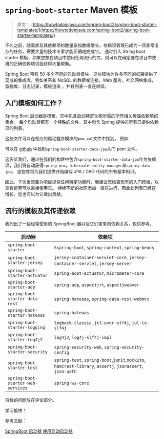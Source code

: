 # `spring-boot-starter` Maven 模板

> 原文： [https://howtodoinjava.com/spring-boot2/spring-boot-starter-templates/](https://howtodoinjava.com/spring-boot2/spring-boot-starter-templates/)

不久之前，随着库及其依赖项的数量呈指数级增长，依赖项管理已成为一项非常复杂的任务，需要大量的技术专家才能正确地完成它。 通过引入 String boot starter 模板，如果您想在项目中使用任何流行的库，则可以在确定要在项目中使用的正确依赖项切面获得大量帮助。

Spring Boot 带有 50 多个不同的启动器模块，这些模块为许多不同的框架提供了现成的集成库，例如关系和 NoSQL 的数据库连接，Web 服务，社交网络集成，监视库，日志记录，模板渲染 ，并且列表一直在继续。

## 入门模板如何工作？

Spring Boot 启动器是模板，其中包含启动特定功能所需的所有相关传递依赖项的集合。 每个启动器都有一个特殊的文件，其中包含 Spring 提供的所有已提供依赖项的列表。

这些文件可以在相应的启动程序模块的`pom.xml`文件中找到。 例如

可以在 [github](https://github.com/spring-projects/spring-boot/blob/master/spring-boot-project/spring-boot-starters/spring-boot-starter-data-jpa/pom.xml) 中找到`spring-boot-starter-data-jpa`入门 pom 文件。

这告诉我们，通过在我们的构建中包含`spring-boot-starter-data-jpa`作为依赖项，我们将自动获得`spring-orm`，`hibernate-entity-manager`和`spring-data-jpa`。 这些库将为我们提供开始编写 JPA / DAO 代码的所有基本知识。

因此，下次当您要为项目提供任何特定功能时，我建议您检查现有的入门模板，以查看是否可以直接使用它。 持续不断的社区添加一直在进行，因此此列表已经在增长，您也可以为它做出贡献。

## 流行的模板及其传递依赖

我列出了一些经常使用的 SpringBoot 器以及它们带来的依赖关系，仅供参考。

| 启动器 | 依赖项 |
| --- | --- |
| `spring-boot-starter` | `Sspring-boot`, `spring-context`, `spring-beans` |
| `spring-boot-starter-jersey` | `jersey-container-servlet-core`, `jersey-container-servlet`, `jersey-server` |
| `spring-boot-starter-actuator` | `spring-boot-actuator`, `micrometer-core` |
| `spring-boot-starter-aop` | `spring-aop`, `aspectjrt`, `aspectjweaver` |
| `spring-boot-starter-data-rest` | `spring-hateoas`, `spring-data-rest-webmvc` |
| `spring-boot-starter-hateoas` | `spring-hateoas` |
| `spring-boot-starter-logging` | `logback-classic`, `jcl-over-slf4j`, `jul-to-slf4j` |
| `spring-boot-starter-log4j2` | `log4j2`, `log4j-slf4j-impl` |
| `spring-boot-starter-security` | `spring-security-web`, `spring-security-config` |
| `spring-boot-starter-test` | `spring-test`, `spring-boot`,`junit`,`mockito`, `hamcrest-library`, `assertj`, `jsonassert`, `json-path` |
| `spring-boot-starter-web-services` | `spring-ws-core` |

将我的问题放在评论部分。

学习愉快！

参考文献：

[SpringBoot 启动器](https://github.com/spring-projects/spring-boot/tree/master/spring-boot-project/spring-boot-starters)
[使用启动启动器](https://docs.spring.io/spring-boot/docs/current/reference/htmlsingle/#using-boot-starter)